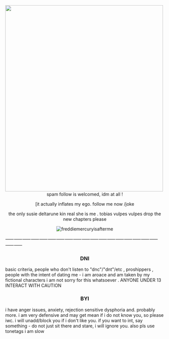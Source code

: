 



 <img align="left" width="500" height="590" src="https://files.catbox.moe/5umy6v.png">



<p align="center">spam follow is welcomed, idm at all !</p>
<p align="center">[it actually inflates my ego. follow me now /joke</p>


<p align="center">the only susie deltarune kin real she is me . tobias vulpes vulpes drop the new chapters please</p>

<p align="center"> <img src="https://komarev.com/ghpvc/?username=freddiemercuryisafterme&label=Profile%20views&color=ce9927&style=flat" alt="freddiemercuryisafterme" /> </p>

⸺⸺⸺⸺⸺⸺⸺⸺⸺⸺⸺⸺⸺⸺⸺⸺⸺⸺⸺⸺
<h3 align="center">DNI</h3>
basic criteria, people who don't listen to "dnc"/"dnt"/etc , proshippers , people with the intent of dating me - i am aroace and am taken by my fictional characters i am not sorry for this whatsoever . ANYONE UNDER 13 INTERACT WITH CAUTION
<h3 align="center">BYI</h3>

i have anger issues, anxiety, rejection sensitive dysphoria and. probably more. i am very defensive and may get mean if i do not know you, so please iwc. i will unadd/block you if i don't like you. if you want to int, say something - do not just sit there and stare, i will ignore you. also pls use tonetags i am slow
